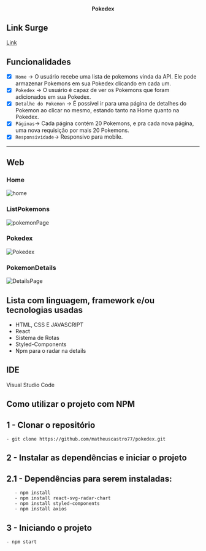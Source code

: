 <h4 align="center"> 
	Pokedex
</h4>

## Link Surge
[Link](http://romantic-cobweb.surge.sh/)

## Funcionalidades

- [x] `Home` → O usuário recebe uma lista de pokemons vinda da API. Ele pode armazenar Pokemons em sua Pokedex clicando em cada um.
- [x] `Pokedex` → O usuário é capaz de ver os Pokemons que foram adicionados em sua Pokedex. 
- [x] `Detalhe do Pokemon` → É possível ir para uma página de detalhes do Pokemon ao clicar no mesmo, estando tanto na Home quanto na Pokedex.
- [x] `Páginas`→ Cada página contém 20 Pokemons, e pra cada nova página, uma nova requisição por mais 20 Pokemons.
- [x] `Responsividade`→ Responsivo para mobile.

---
## Web
### Home
![home](https://user-images.githubusercontent.com/94663972/158402424-43469ade-f3fc-404e-bd73-3452fa7e8a05.png)
### ListPokemons
![pokemonPage](https://user-images.githubusercontent.com/94663972/158402432-820467bc-436f-437a-9d27-acb934b309ce.png)
### Pokedex
![Pokedex](https://user-images.githubusercontent.com/94663972/158402440-5b9b25e8-c00f-4044-997d-18d39faff12b.png)
### PokemonDetails
![DetailsPage](https://user-images.githubusercontent.com/94663972/158402436-0de47fc3-cf07-41e6-bf43-7e38b1f028f9.png)

## Lista com linguagem, framework e/ou tecnologias usadas
<ul>
	<li>HTML, CSS E JAVASCRIPT</li>
	<li>React</li>
	<li>Sistema de Rotas</li>
	<li>Styled-Components</li>
	<li>Npm para o radar na details</li>
</ul>
 
## IDE

Visual Studio Code

## Como utilizar o projeto com NPM

## 1 - Clonar o repositório
	- git clone https://github.com/matheuscastro77/pokedex.git
## 2 - Instalar as dependências e iniciar o projeto

## 2.1 - Dependências para serem instaladas:
       - npm install
       - npm install react-svg-radar-chart
       - npm install styled-components
       - npm install axios
      
## 3 - Iniciando o projeto
	- npm start
      
  
       
